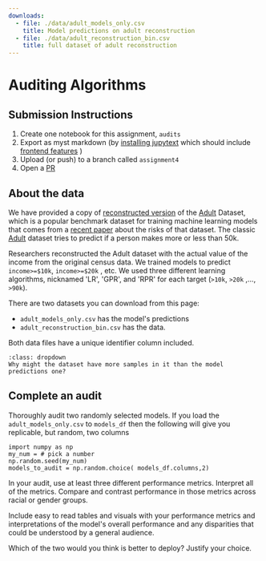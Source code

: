 ```yaml
---
downloads:
  - file: ./data/adult_models_only.csv
    title: Model predictions on adult reconstruction
  - file: ./data/adult_reconstruction_bin.csv
    title: full dataset of adult reconstruction
---
```


# Auditing Algorithms

## Submission Instructions

1. Create one notebook for this assignment, `audits`
1. Export as myst markdown (by [installing jupytext](https://jupytext.readthedocs.io/en/latest/install.html) which should include [frontend features](https://jupytext.readthedocs.io/en/latest/jupyterlab-extension.html) )
1. Upload (or push) to a branch called `assignment4`
1. Open a [PR](https://docs.github.com/en/pull-requests/collaborating-with-pull-requests/proposing-changes-to-your-work-with-pull-requests/creating-a-pull-request)

## About the data


We have provided a  copy of [reconstructed version](https://github.com/socialfoundations/folktables) of the [Adult](https://archive.ics.uci.edu/dataset/2/adult) Dataset, which is a popular benchmark dataset for training machine learning models that comes from a [recent paper](https://arxiv.org/abs/2108.04884) about the risks of that dataset.  The classic [Adult](https://archive.ics.uci.edu/dataset/2/adult) dataset tries to predict if a person makes more or less than 50k.  

Researchers reconstructed the Adult dataset with the actual value of the income from the original census data.  We trained models to predict `income>=$10k`, `income>=$20k` , etc.  We used three different learning algorithms, nicknamed 'LR', 'GPR', and 'RPR' for each target (`>10k`, `>20k` ,..., `>90k`).

There are two datasets you can download from this page: 
- `adult_models_only.csv` has the model's predictions 
- `adult_reconstruction_bin.csv` has the data. 


Both data files have a unique identifier column included.

```{hint}
:class: dropdown
Why might the dataset have more samples in it than the model predictions one? 
```

## Complete an audit



Thoroughly audit two randomly selected  models.  If you load the `adult_models_only.csv` to `models_df` then the following will give you replicable, but random, two columns
```
import numpy as np
my_num = # pick a number
np.random.seed(my_num)
models_to_audit = np.random.choice( models_df.columns,2)
```

In your audit, use at least three different performance metrics. Interpret all of the metrics. Compare and contrast performance in those metrics across racial or gender groups. 

Include easy to read tables and visuals with your performance metrics and interpretations of the model's overall performance and any disparities that could be understood by a general audience.  

Which of the two would you think is better to deploy? Justify your choice. 